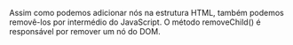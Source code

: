 Assim como podemos adicionar nós na estrutura HTML, 
também podemos removê-los por intermédio do JavaScript.
 O método removeChild() é responsável por remover um nó do DOM.